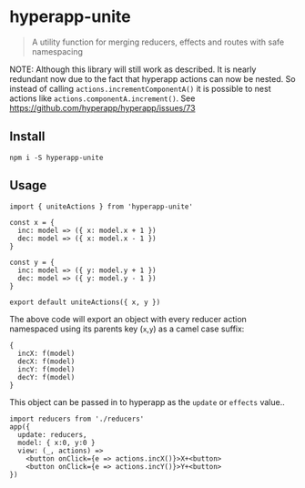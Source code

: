 # hyperapp-unite
> A utility function for merging reducers, effects and routes with safe namespacing

NOTE: Although this library will still work as described. It is nearly redundant now due to the fact that hyperapp actions can now be nested. So instead of calling `actions.incrementComponentA()` it is possible to nest actions like `actions.componentA.increment()`. See https://github.com/hyperapp/hyperapp/issues/73

## Install

```
npm i -S hyperapp-unite
```

## Usage

```
import { uniteActions } from 'hyperapp-unite'

const x = {
  inc: model => ({ x: model.x + 1 })
  dec: model => ({ x: model.x - 1 })
}

const y = {
  inc: model => ({ y: model.y + 1 })
  dec: model => ({ y: model.y - 1 })
}

export default uniteActions({ x, y })
```

The above code will export an object with every reducer action namespaced using its parents key (`x`,`y`) as a  camel case suffix:

```
{
  incX: f(model)
  decX: f(model)
  incY: f(model)
  decY: f(model)
}
```

This object can be passed in to hyperapp as the `update` or `effects` value..

```
import reducers from './reducers'
app({
  update: reducers,
  model: { x:0, y:0 }
  view: (_, actions) =>
    <button onClick={e => actions.incX()}>X+<button>
    <button onClick={e => actions.incY()}>Y+<button>
})
```
